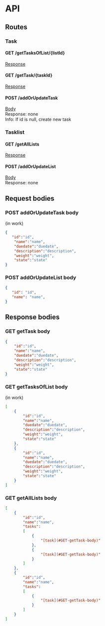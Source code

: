 # API
## Routes

### Task ###

#### GET /getTasksOfList/{listId} ####

[Response](#GET-getTasksOfList-body)

#### GET /getTask/{taskId} ####

[Response](#GET-getTask-body)

#### POST /addOrUpdateTask ####

[Body](#POST-addOrUpdateTask-body)\
Response: none\
Info: If id is null, create new task

### Tasklist ###

#### GET /getAllLists ####

[Response](#GET-getAllLists-body)

#### POST /addOrUpdateList ####

[Body](#POST-addOrUpdateList-body)\
Response: none

## Request bodies ##

### POST addOrUpdateTask body ###

(in work)

```json
{
   "id":"id",
    "name":"name",
    "duedate":"duedate",
    "description":"description",
    "weight":"weight",
    "state":"state"
}
```

### POST addOrUpdateList body ###

```json
{
   "id": "id",
   "name": "name",
}
```

## Response bodies ##

### GET getTask body ###

```json
{
    "id":"id",
    "name":"name",
    "duedate":"duedate",
    "description":"description",
    "weight":"weight",
    "state":"state"
}
```

### GET getTasksOfList body ###

(in work)

```json
[
    {
        "id":"id",
        "name":"name",
        "duedate":"duedate",
        "description":"description",
        "weight":"weight",
        "state":"state"
    },
    {
        "id":"id",
        "name":"name",
        "duedate":"duedate",
        "description":"description",
        "weight":"weight",
        "state":"state"
    }
]
```

### GET getAllLists body ###

```json
[
    {
        "id":"id",
        "name":"name",
        "tasks":
        [
            { 
                "[task](#GET-getTask-body)" 
            },
            { 
                "[task](#GET-getTask-body)" 
            }
        ]
    },
    {
        "id":"id",
        "name":"name",
        "tasks":
        [
            { 
                "[task](#GET-getTask-body)" 
            }
        ]
    }
]
```
